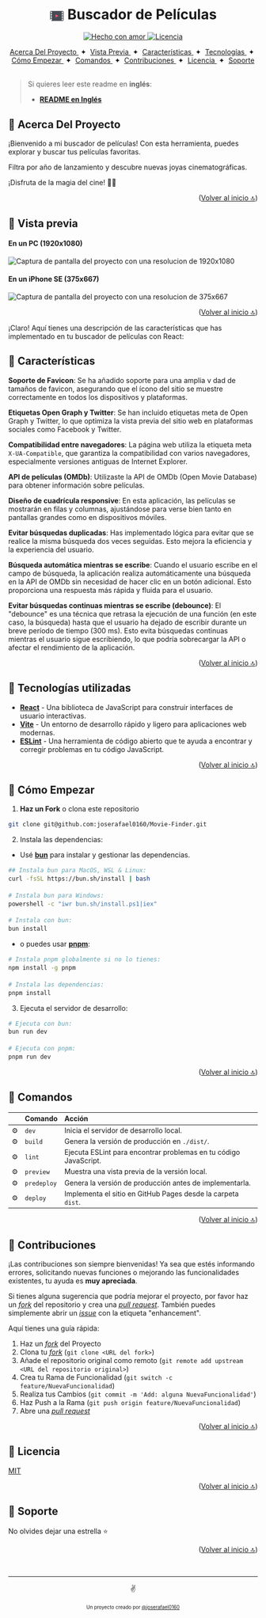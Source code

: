 <a id="top"></a>

<h1 align="center"><img src="./public/favicons/favicon-96x96.png" width="30" align="center"> Buscador de Películas</h1>  

<p align="center">
  <a href="#">
    <img src="https://img.shields.io/badge/made%20with-love-E760A4.svg" alt="Hecho con amor">
  </a>
  <a href="https://opensource.org/licenses/MIT" target="_blank">
    <img src="https://img.shields.io/badge/license-MIT-green.svg" alt="Licencia">
  </a>
</p>

<div align="center">
    <a href="#-acerca-del-proyecto" target="_blank">
        Acerca Del Proyecto
    </a>
    <span>&nbsp;✦&nbsp;</span>
    <a href="#-vista-previa" target="_blank">
        Vista Previa
    </a>
    <span>&nbsp;✦&nbsp;</span>
    <a href="#-características" target="_blank">
        Características
    </a>
    <span>&nbsp;✦&nbsp;</span>
    <a href="#-tecnologías" target="_blank">
        Tecnologías
    </a>
    <span>&nbsp;✦&nbsp;</span>
    <a href="#-cómo-empezar" target="_blank">
        Cómo Empezar
    </a>
    <span>&nbsp;✦&nbsp;</span>
    <a href="#-comandos" target="_blank">
        Comandos
    </a>
    <span>&nbsp;✦&nbsp;</span>
    <a href="#-contribuciones" target="_blank">
        Contribuciones
    </a>
    <span>&nbsp;✦&nbsp;</span>
    <a href="#-licencia" target="_blank">
        Licencia
    </a>
    <span>&nbsp;✦&nbsp;</span>
    <a href="#-Soporte" target="_blank">
        Soporte
    </a>
</div>
<br>

>Si quieres leer este readme en **inglés**:
>- [**README en Inglés**](https://github.com/joserafael0160/Movie-Finder/blob/main/README.md)

## 📜 Acerca Del Proyecto
¡Bienvenido a mi buscador de películas! Con esta herramienta, puedes explorar y buscar tus películas favoritas. 

Filtra por año de lanzamiento y descubre nuevas joyas cinematográficas. 

¡Disfruta de la magia del cine! 🎥🍿


<p align="right">(<a href="#top" >Volver al inicio 🔝</a>)</p>

## 👀 Vista previa
<h4>En un PC (1920x1080)</h4>
<img src="./src/assets/images/webp/Movie-Finder(PC).jpg" alt="Captura de pantalla del proyecto con una resolucion de 1920x1080" width="200">

<h4>En un iPhone SE (375x667)</h4>
<img src="./src/assets/images/webp/Movie-Finder(iPhone_SE).jpg" alt="Captura de pantalla del proyecto con una resolucion de 375x667" width="200">

<p align="right">(<a href="#top">Volver al inicio 🔝</a>)</p>

¡Claro! Aquí tienes una descripción de las características que has implementado en tu buscador de películas con React:

## 💬 Características
 **Soporte de Favicon**: Se ha añadido soporte para una amplia v dad de tamaños de favicon, asegurando que el ícono del sitio se muestre correctamente en todos los dispositivos y plataformas.

 **Etiquetas Open Graph y Twitter**: Se han incluido etiquetas meta de Open Graph y Twitter, lo que optimiza la vista previa del sitio web en plataformas sociales como Facebook y Twitter.

 **Compatibilidad entre navegadores**: La página web utiliza la etiqueta meta `X-UA-Compatible`, que garantiza la compatibilidad con varios navegadores, especialmente versiones antiguas de Internet Explorer.

 **API de películas (OMDb)**: Utilizaste la API de OMDb (Open Movie Database) para obtener información sobre películas.

 **Diseño de cuadrícula responsive**: En esta aplicación, las películas se mostrarán en filas y columnas, ajustándose para verse bien tanto en pantallas grandes como en dispositivos móviles.

 **Evitar búsquedas duplicadas**: Has implementado lógica para evitar que se realice la misma búsqueda dos veces seguidas. Esto mejora la eficiencia y la experiencia del usuario.

 **Búsqueda automática mientras se escribe**: Cuando el usuario escribe en el campo de búsqueda, la aplicación realiza automáticamente una búsqueda en la API de OMDb sin necesidad de hacer clic en un botón adicional. Esto proporciona una respuesta más rápida y fluida para el usuario.

 **Evitar búsquedas continuas mientras se escribe (debounce)**: El "debounce" es una técnica que retrasa la ejecución de una función (en este caso, la búsqueda) hasta que el usuario ha dejado de escribir durante un breve período de tiempo (300 ms). Esto evita búsquedas continuas mientras el usuario sigue escribiendo, lo que podría sobrecargar la API o afectar el rendimiento de la aplicación.


<p align="right">(<a href="#top">Volver al inicio 🔝</a>)</p>


## 🧰 Tecnologías utilizadas
- [**React**](https://reactjs.org/) - Una biblioteca de JavaScript para construir interfaces de usuario interactivas.
- [**Vite**](https://vitejs.dev/) - Un entorno de desarrollo rápido y ligero para aplicaciones web modernas.
- [**ESLint**](https://eslint.org/) - Una herramienta de código abierto que te ayuda a encontrar y corregir problemas en tu código JavaScript.

<p align="right">(<a href="#top">Volver al inicio 🔝</a>)</p>


## 🚀 Cómo Empezar
1. **Haz un Fork** o clona este repositorio

```bash
git clone git@github.com:joserafael0160/Movie-Finder.git
```

2. Instala las dependencias:

- Usé [**bun**](https://bun.sh) para instalar y gestionar las dependencias.
  
```bash
## Instala bun para MacOS, WSL & Linux:
curl -fsSL https://bun.sh/install | bash

# Instala bun para Windows:
powershell -c "iwr bun.sh/install.ps1|iex"

# Instala con bun:
bun install
```

- o puedes usar [**pnpm**](https://pnpm.io):

```bash
# Instala pnpm globalmente si no lo tienes:
npm install -g pnpm

# Instala las dependencias:
pnpm install
```

3. Ejecuta el servidor de desarrollo:

```bash
# Ejecuta con bun:
bun run dev

# Ejecuta con pnpm:
pnpm run dev
```

<p align="right">(<a href="#top">Volver al inicio 🔝</a>)</p>

## 🧞 Comandos
|      | Comando   | Acción                                         |
| :--- | :-------- | :-------------------------------------------- |
| ⚙️    | `dev`     | Inicia el servidor de desarrollo local.           |
| ⚙️    | `build`   | Genera la versión de producción en `./dist/`.    |
| ⚙️    | `lint`    | Ejecuta ESLint para encontrar problemas en tu código JavaScript. |
| ⚙️    | `preview` | Muestra una vista previa de la versión local.                      |
| ⚙️    | `predeploy` | Genera la versión de producción antes de implementarla. |
| ⚙️    | `deploy`  | Implementa el sitio en GitHub Pages desde la carpeta `dist`. |

<p align="right">(<a href="#top">Volver al inicio 🔝</a>)</p>

## 🤝 Contribuciones

¡Las contribuciones son siempre bienvenidas! Ya sea que estés informando errores, solicitando nuevas funciones o mejorando las funcionalidades existentes, tu ayuda es **muy apreciada**.

Si tienes alguna sugerencia que podría mejorar el proyecto, por favor haz un [_fork_](https://github.com/joserafael0160/Movie-Finder/fork) del repositorio y crea una [_pull request_](https://github.com/joserafael0160/Movie-Finder/pulls). También puedes simplemente abrir un [_issue_](https://github.com/joserafael0160/Movie-Finder/issues) con la etiqueta "enhancement".

Aquí tienes una guía rápida:

1. Haz un [_fork_](https://github.com/joserafael0160/Movie-Finder/fork) del Proyecto
2. Clona tu [_fork_](https://github.com/joserafael0160/Movie-Finder/fork) (`git clone <URL del fork>`)
3. Añade el repositorio original como remoto (`git remote add upstream <URL del repositorio original>`)
4. Crea tu Rama de Funcionalidad (`git switch -c feature/NuevaFuncionalidad`)
5. Realiza tus Cambios (`git commit -m 'Add: alguna NuevaFuncionalidad'`)
6. Haz Push a la Rama (`git push origin feature/NuevaFuncionalidad`)
7. Abre una [_pull request_](https://github.com/joserafael0160/Movie-Finder/pulls)

<p align="right">(<a href="#top">Volver al inicio 🔝</a>)</p>

## 🔑 Licencia
[MIT](https://github.com/joserafael0160/Movie-Finder/blob/main/LICENSE)

<p align="right">(<a href="#top">Volver al inicio 🔝</a>)</p>

## 🙏 Soporte
No olvides dejar una estrella ⭐️

<p align="right">(<a href="#top">Volver al inicio 🔝</a>)</p>

<br>
<hr>
<p align="center">✌️</p>
<p align="center">
<sub><sup>Un proyecto creado por <a href="https://github.com/joserafael0160">@joserafael0160</a></sup></sub>